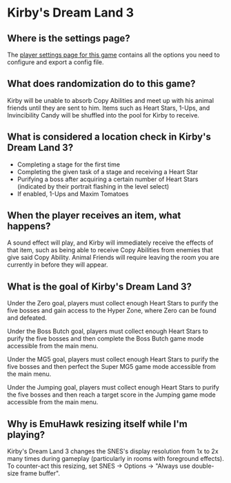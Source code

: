 # Kirby's Dream Land 3

## Where is the settings page?

The [player settings page for this game](../player-settings) contains all the options you need to configure and export a
config file.

## What does randomization do to this game?
Kirby will be unable to absorb Copy Abilities and meet up with his animal friends until they are sent to him. Items such
as Heart Stars, 1-Ups, and Invincibility Candy will be shuffled into the pool for Kirby to receive.

## What is considered a location check in Kirby's Dream Land 3?
- Completing a stage for the first time
- Completing the given task of a stage and receiving a Heart Star
- Purifying a boss after acquiring a certain number of Heart Stars
 (indicated by their portrait flashing in the level select)
- If enabled, 1-Ups and Maxim Tomatoes

## When the player receives an item, what happens?
A sound effect will play, and Kirby will immediately receive the effects of that item, such as being able to receive Copy Abilities from enemies that 
give said Copy Ability. Animal Friends will require leaving the room you are currently in before they will appear.

## What is the goal of Kirby's Dream Land 3?
Under the Zero goal, players must collect enough Heart Stars to purify the five bosses and gain access to the Hyper Zone,
where Zero can be found and defeated.

Under the Boss Butch goal, players must collect enough Heart Stars to purify the five bosses
and then complete the Boss Butch game mode accessible from the main menu.

Under the MG5 goal, players must collect enough Heart Stars to purify the five bosses 
and then perfect the Super MG5 game mode accessible from the main menu.

Under the Jumping goal, players must collect enough Heart Stars to purify the five bosses
and then reach a target score in the Jumping game mode accessible from the main menu.

## Why is EmuHawk resizing itself while I'm playing?
Kirby's Dream Land 3 changes the SNES's display resolution from 1x to 2x many times during gameplay (particularly in rooms with foreground effects).
To counter-act this resizing, set SNES -> Options -> "Always use double-size frame buffer".
